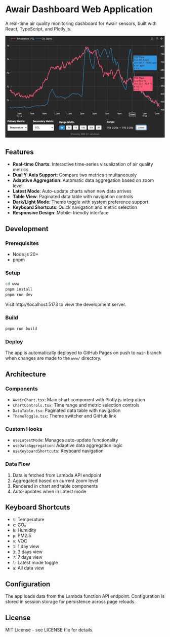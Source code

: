 # Awair Dashboard Web Application

A real-time air quality monitoring dashboard for Awair sensors, built with React, TypeScript, and Plotly.js.

[![Awair Dashboard](public/awair.png)](https://awair.runsascoded.com)

## Features

- **Real-time Charts**: Interactive time-series visualization of air quality metrics
- **Dual Y-Axis Support**: Compare two metrics simultaneously
- **Adaptive Aggregation**: Automatic data aggregation based on zoom level
- **Latest Mode**: Auto-update charts when new data arrives
- **Table View**: Paginated data table with navigation controls
- **Dark/Light Mode**: Theme toggle with system preference support
- **Keyboard Shortcuts**: Quick navigation and metric selection
- **Responsive Design**: Mobile-friendly interface

## Development

### Prerequisites

- Node.js 20+
- pnpm

### Setup

```bash
cd www
pnpm install
pnpm run dev
```

Visit http://localhost:5173 to view the development server.

### Build

```bash
pnpm run build
```

### Deploy

The app is automatically deployed to GitHub Pages on push to `main` branch when changes are made to the `www/` directory.

## Architecture

### Components

- `AwairChart.tsx`: Main chart component with Plotly.js integration
- `ChartControls.tsx`: Time range and metric selection controls
- `DataTable.tsx`: Paginated data table with navigation
- `ThemeToggle.tsx`: Theme switcher and GitHub link

### Custom Hooks

- `useLatestMode`: Manages auto-update functionality
- `useDataAggregation`: Adaptive data aggregation logic
- `useKeyboardShortcuts`: Keyboard navigation

### Data Flow

1. Data is fetched from Lambda API endpoint
2. Aggregated based on current zoom level
3. Rendered in chart and table components
4. Auto-updates when in Latest mode

## Keyboard Shortcuts

- `t`: Temperature
- `c`: CO₂
- `h`: Humidity
- `p`: PM2.5
- `v`: VOC
- `1`: 1 day view
- `3`: 3 days view
- `7`: 7 days view
- `l`: Latest mode toggle
- `a`: All data view

## Configuration

The app loads data from the Lambda function API endpoint. Configuration is stored in session storage for persistence across page reloads.

## License

MIT License - see LICENSE file for details.